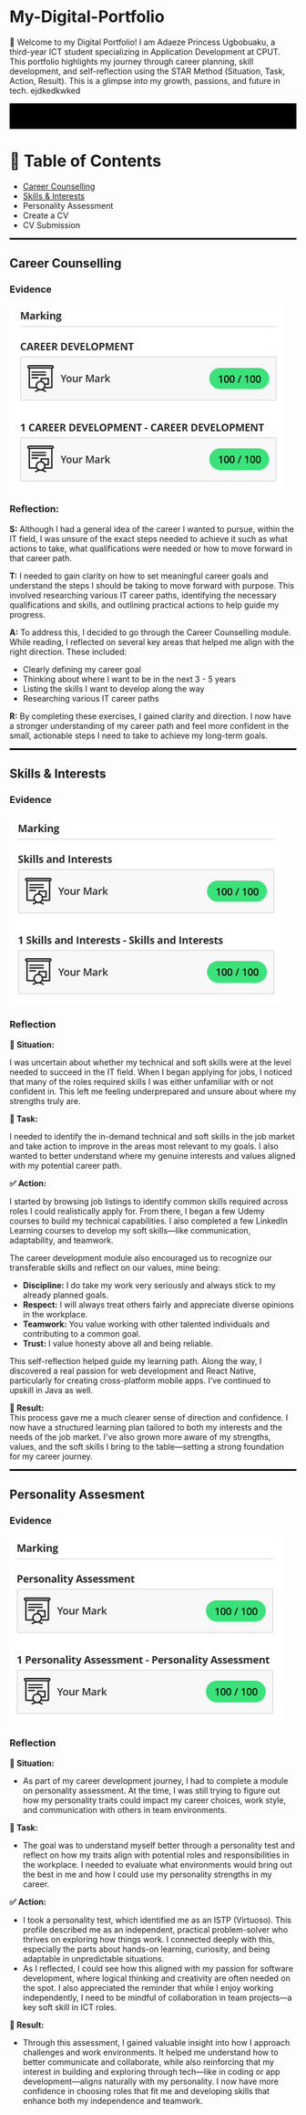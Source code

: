 # My-Digital-Portfolio
👋 Welcome to my Digital Portfolio!
I am Adaeze Princess Ugbobuaku, a third-year ICT student specializing in Application Development at CPUT. This portfolio highlights my journey through career planning, skill development, and self-reflection using the STAR Method (Situation, Task, Action, Result). This is a glimpse into my growth, passions, and future in tech.  ejdkedkwked

<hr style="height:45px; background-color:black; border:none;">

# 📑 Table of Contents
- [Career Counselling](#career-counselling)
- [Skills & Interests](#skills-&-interests)
- Personality Assessment
- Create a CV
- CV Submission

<hr style="height:3px; background-color:black; border:none;">

## Career Counselling

### Evidence
![](career_development.png)

### Reflection:

**S:** Although I had a general idea of the career I wanted to pursue, within the IT field, I was unsure of the exact steps needed to achieve it such as what actions to take, what qualifications were needed or how to move forward in that career path.  

**T:** I needed to gain clarity on how to set meaningful career goals and understand the steps I should be taking to move forward with purpose. This involved researching various IT career paths, identifying the necessary qualifications and skills, and outlining practical actions to help guide my progress.  

**A:** To address this, I decided to go through the Career Counselling module. While reading, I reflected on several key areas that helped me align with the right direction. These included:
- Clearly defining my career goal
- Thinking about where I want to be in the next 3 - 5 years
- Listing the skills I want to develop along the way
- Researching various IT career paths
  
**R:** By completing these exercises, I gained clarity and direction. I now have a stronger understanding of my career path and feel more confident in the small, actionable steps I need to take to achieve my long-term goals.

<hr style="height:3px; background-color:black; border:none;">

## Skills & Interests

### Evidence
![](skills_and_interests.png)

### Reflection

**🌟 Situation:**

I was uncertain about whether my technical and soft skills were at the level needed to succeed in the IT field. When I began applying for jobs, I noticed that many of the roles required skills I was either unfamiliar with or not confident in. This left me feeling underprepared and unsure about where my strengths truly are.

**🎯 Task:**

I needed to identify the in-demand technical and soft skills in the job market and take action to improve in the areas most relevant to my goals. I also wanted to better understand where my genuine interests and values aligned with my potential career path.

**✅ Action:**   

I started by browsing job listings to identify common skills required across roles I could realistically apply for. From there, I began a few Udemy courses to build my technical capabilities. I also completed a few LinkedIn Learning courses to develop my soft skills—like communication, adaptability, and teamwork.  

The career development module also encouraged us to recognize our transferable skills and reflect on our values, mine being:  

- **Discipline:** I do take my work very seriously and always stick to my already planned goals.
- **Respect:** I will always treat others fairly and appreciate diverse opinions in the workplace.
- **Teamwork:** You value working with other talented individuals and contributing to a common goal.
- **Trust:** I value honesty above all and being reliable.

This self-reflection helped guide my learning path. Along the way, I discovered a real passion for web development and React Native, particularly for creating cross-platform mobile apps. I’ve continued to upskill in Java as well.  

**🏁 Result:**  
This process gave me a much clearer sense of direction and confidence. I now have a structured learning plan tailored to both my interests and the needs of the job market. I've also grown more aware of my strengths, values, and the soft skills I bring to the table—setting a strong foundation for my career journey.

<hr style="height:3px; background-color:black; border:none;">

## Personality Assesment

### Evidence
![](personality_assessment.png)

### Reflection

**🌟 Situation:**  

- As part of my career development journey, I had to complete a module on personality assessment. At the time, I was still trying to figure out how my personality traits could impact my career choices, work style, and communication with others in team environments.

**🎯 Task:**  

- The goal was to understand myself better through a personality test and reflect on how my traits align with potential roles and responsibilities in the workplace. I needed to evaluate what environments would bring out the best in me and how I could use my personality strengths in my career.

**✅ Action:**  

- I took a personality test, which identified me as an ISTP (Virtuoso). This profile described me as an independent, practical problem-solver who thrives on exploring how things work. I connected deeply with this, especially the parts about hands-on learning, curiosity, and being adaptable in unpredictable situations.
- As I reflected, I could see how this aligned with my passion for software development, where logical thinking and creativity are often needed on the spot. I also appreciated the reminder that while I enjoy working independently, I need to be mindful of collaboration in team projects—a key soft skill in ICT roles.

**🏁 Result:**

- Through this assessment, I gained valuable insight into how I approach challenges and work environments. It helped me understand how to better communicate and collaborate, while also reinforcing that my interest in building and exploring through tech—like in coding or app development—aligns naturally with my personality. I now have more confidence in choosing roles that fit me and developing skills that enhance both my independence and teamwork.


